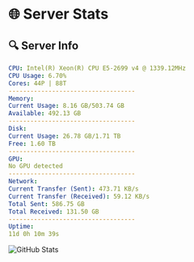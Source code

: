 # 🌐 Server Stats
## 🔍 Server Info
```yaml
CPU: Intel(R) Xeon(R) CPU E5-2699 v4 @ 1339.12MHz
CPU Usage: 6.70%
Cores: 44P | 88T
-----------------------------------
Memory:
Current Usage: 8.16 GB/503.74 GB
Available: 492.13 GB
-----------------------------------
Disk:
Current Usage: 26.78 GB/1.71 TB
Free: 1.60 TB
-----------------------------------
GPU:
No GPU detected
-----------------------------------
Network:
Current Transfer (Sent): 473.71 KB/s
Current Transfer (Received): 59.12 KB/s
Total Sent: 586.75 GB
Total Received: 131.50 GB
-----------------------------------
Uptime:
11d 0h 10m 39s
```
![GitHub Stats](https://img.shields.io/badge/Updated-2025-04-30_17:19:27-blue)